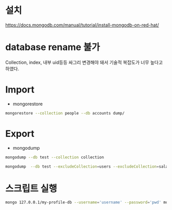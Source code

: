 <!-- TITLE: MongoDB -->
<!-- SUBTITLE: MongoDB, Database, NoSQL -->

# 설치
https://docs.mongodb.com/manual/tutorial/install-mongodb-on-red-hat/

# database rename 불가
Collection, index, 내부 uid등등 싸그리 변경해야 돼서 기술적 복잡도가 너무 높다고 하였다.

# Import
* mongorestore
```sh
mongorestore --collection people --db accounts dump/
```

# Export
* mongodump
```sh
mongodump --db test --collection collection
```



```sh
mongodump  --db test --excludeCollection=users --excludeCollection=salaries
```

# 스크립트 실행
```sh
mongo 127.0.0.1/my-profile-db --username='username' --password='pwd' mongodb-script.js
```
